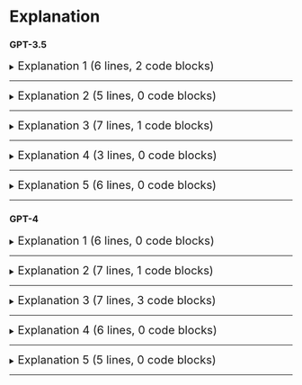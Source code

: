 
# Explanation
### GPT-3.5

<details>
  <summary><span style="font-size:20px;font-weight:gold;">Explanation 1 (6 lines, 2 code blocks)</span></summary>

_This explanation suggested: [Series.\_try\_kind\_sort, Series.\_update\_inplace, Series.\_set\_with\_engine, Series.\_set\_with, Series.\_set\_name]_.

  <details>
    <summary>English (original)</summary>
  The failing test `'pandas.tests.series.test_analytics.TestSeriesAnalytics.test_bool_diff()'` is testing the `diff` method of the `pandas.core.series.Series` class. This method calculates the difference between consecutive elements in the series.

Looking at the source code of the `diff` method, we can see that it takes an optional argument `periods`, which represents the number of periods to shift for calculating the difference. If no value is provided, the default is 1.

In the failing test, there is no value passed for the `periods` argument, so the default value of 1 is used. The error occurs at line 291, where the `diff` method is called without any arguments:

```python
result = s.diff()  # error occurred here
```

The error message states that the numpy boolean subtract, represented by the `-` operator, is not supported for boolean arrays, and suggests using the `bitwise_xor` operator `^` or the `logical_xor` function instead.

To fix this issue, the `diff` method in the `Series` class should check if the series contains boolean values and replace the `-` operator with the `bitwise_xor` operator `^` or the `logical_xor` function when necessary.

Therefore, the suggested location to fix this issue would be:
```
pandas.core.series.Series.diff(int)
```
</details>
<details>
  <summary>Korean (translated)</summary>

실패하는 테스트 `'pandas.tests.series.test_analytics.TestSeriesAnalytics.test_bool_diff()'`는 `pandas.core.series.Series` class의 `diff` 함수를 테스트하고 있습니다. 이 함수는 series에서 연속된 요소들 사이의 차이를 계산합니다.

`diff` 함수의 소스 코드를 보면 선택적으로 `periods` 인자를 받는데, 이는 차이를 계산하기 위해 shift할 period 수를 나타냅니다. 값이 전달되지 않으면 `periods`의 기본값은 1입니다.

실패하는 테스트에서는 `periods` 인자에 값이 전달되지 않았으므로 기본값 1이 사용됩니다. 에러는 인자 없이 `diff` 함수가 호출되는 291행에서 발생합니다:

```python
result = s.diff()  # error occurred here
```

오류 메시지는 boolean 배열에서는 `-` 연산자로 표현되는 numpy boolean 뺄셈이 지원되지 않으며, 대신 `bitwise_xor` 연산자 `^` 또는 `logical_xor` 함수를 사용할 것을 권하고 있습니다.

이 문제를 해결하기 위해 `Series` 클래스의 `diff` 함수는 시리즈가 boolean 값을 포함하는지 확인해야 하며 필요 시 `-` 연산자를 `bitwise_xor` 연산자 `^` 또는 `logical_xor` 함수로 대체해야 합니다. 

결론적으로, 이 버그를 고치기 위해 추천되는 수리 위치는 다음과 같습니다:
```
pandas.core.series.Series.diff(int)
```

</details>
</details>
<hr>


<details>
  <summary><span style="font-size:20px;font-weight:gold;">Explanation 2 (5 lines, 0 code blocks)</span></summary>

_This explanation suggested: [algorithms.diff]_.
  
  <details>
    <summary>English (original)</summary>
  Based on the code snippet of the `diff` function in the `pandas.core.algorithms` module, the error occurred at line 1963: `out_arr[res_indexer] = arr[res_indexer] - arr[lag_indexer]`. The `diff` function calculates the difference between elements of an array by subtracting the lagged values.

It seems that the error message suggests that the `-` operator used for subtraction is not supported for boolean arrays in NumPy. The error message suggests to use `^` operator or the `logical_xor` function instead.

To fix this issue, we need to modify the `diff` function to handle boolean arrays differently. The `-` operator needs to be replaced by either the `^` operator or the `logical_xor` function when dealing with boolean arrays.

The suggested location to fix this issue is:
`pandas.core.algorithms.diff`
</details>
<details>
  <summary>Korean (translated)</summary>

`pandas.core.algorithms` 모듈의 `diff` 함수 코드 스니펫을 보면, 오류는 1963행에서 발생했다는 것을 알 수 있습니다: `out_arr[res_indexer] = arr[res_indexer] - arr[lag_indexer]`. `diff` 함수는 지연된 값을 뺌으로써 배열의 요소간 차이를 계산합니다.

에러메시지는 NumPy에서 boolean 배열에 대해 뺄셈을 위해 사용된 `-` 연산자가 지원되지 않는다고 제안하고 있는 것 같습니다. 오류 메시지는 대신 `^` 연산자나 `logical_xor` 함수를 사용할 것을 제안합니다.

이 문제를 해결하기 위해서는 `diff` 함수를 수정해서 boolean 배열을 다르게 처리할 필요가 있습니다. boolean 배열과을 처리하는 경우, `-` 연산자는 `^` 연산자나 `logical_xor` 함수로 대체되어야 합니다.

다음 위치에서 버그를 고치실 것을 추천합니다:
`pandas.core.algorithms.diff`

</details>
</details>
<hr>


<details>
  <summary><span style="font-size:20px;font-weight:gold;">Explanation 3 (7 lines, 1 code blocks)</span></summary>

_This explanation suggested: [algorithms.diff]_.

  <details>
    <summary>English (original)</summary>
  This test failure occurred in the `Series.diff` method of the `pandas.core.series.Series` class. The `diff` method calculates the first discrete difference of the elements in the series.

Looking at the code snippet for the `diff` method, it seems that the error is occurring in line 2478:

```python
result = algorithms.diff(com.values_from_object(self), periods)
```

The error message states that the "numpy boolean subtract, the `-` operator, is not supported, use the bitwise_xor, the `^` operator, or the logical_xor function instead."

Based on this information, it seems that the `diff` method is performing a subtract operation on a boolean series, which is not supported in this case. To fix this, the `diff` method should use the recommended operators or functions (`^` or `logical_xor`) instead of the `-` operator when dealing with boolean series.

To fix this bug, the following method should be modified:

`pandas.core.series.Series.diff(periods: int) -> pandas.core.series.Series`

The fix should be applied in the `diff` method of the `Series` class in the `pandas.core.series` package.
</details>
<details>
  <summary>Korean (translated)</summary>

이 테스트 실패는 `pandas.core.series.Series` 클래스의 `Series.diff` 함수에서 발생했습니다. `diff` 메소드는 series 요소들의 첫 번째 discrete difference를 계산합니다.

`diff` 메소드의 코드를 보면, 오류는 2478행에서 발생한 것으로 보입니다:

```python
result = algorithms.diff(com.values_from_object(self), periods)
```

에러메시지는 "numpy boolean 뺄셈(`-` 연산자)는 지원되지 않습니다. 대신 bitwise_xor, `^` 연산자, 또는 logical_xor 함수를 사용하세요"라고 명시하고 있습니다.

이 정보를 바탕으로 볼 때, `diff` 함수가 boolean 시리즈에 대해 뺄셈 연산을 수행하려 하고 있는데, 이는 지원되지 않는 연산입니다. 이를 해결하기 위해 `diff` 메서드는 boolean 시리즈를 처리할 때 `-` 연산자 대신 권장된 연산자나 함수(`^` 또는 `logical_xor`)를 사용해야 합니다.

버그를 고치기 위해서는 다음 함수가 수정되어야 합니다:

`pandas.core.series.Series.diff(periods: int) -> pandas.core.series.Series`

수정은 `pandas.core.series` package에 있는 `Series` class의 `diff` 함수에 적용되어야 합니다.

</details>
</details>
<hr>


<details>
  <summary><span style="font-size:20px;font-weight:gold;">Explanation 4 (3 lines, 0 code blocks)</span></summary>

_This explanation suggested: [algorithms.diff]_.

  <details>
    <summary>English (original)</summary>
  The failing test `test_bool_diff` is testing the `diff` method of the `Series` class in the `pandas.core.series` package. This method calculates the first discrete difference of elements in the series. 

Looking at the code snippet for the `diff` method, we can see that it calls the `algorithms.diff` function to calculate the differences. The error occurred at line 2478, where the `diff` method is invoking `algorithms.diff(com.values_from_object(self), periods)`.

To diagnose the error further, we need to investigate the `algorithms.diff` method. Please call `get_code_snippet` for `pandas.core.algorithms.diff`.
</details>
<details>
  <summary>Korean (translated)</summary>

실패하는 테스트 `test_bool_diff`는 `pandas.core.series` 패키지에 있는 `Series` 클래스의 `diff` 함수를 테스트하고 있습니다. 이 함수는 series element의 first discrete difference를 계산합니다.

`diff` 메서드의 코드를 보면 `algorithms.diff` 함수를 호출하여 차이를 계산하는 것을 확인할 수 있습니다. 에러는 `diff` 함수가 `algorithms.diff(com.values_from_object(self), periods)`를 호출하는 2478행에서 발생했습니다.

오류의 원인을 더 자세히 진단하기 위해서 `algorithms.diff` 함수를 조사할 필요가 있습니다. `pandas.core.algorithms.diff`의 코드를 볼 수 있도록 `get_code_snippet`을 호출해 주십시오.

</details>
</details>
<hr>


<details>
  <summary><span style="font-size:20px;font-weight:gold;">Explanation 5 (6 lines, 0 code blocks)</span></summary>

_This explanation suggested: [algorithms.diff]_.

  <details>
    <summary>English (original)</summary>
  Based on the test failure and the code snippet of the `diff` method in the `Series` class, it seems that the error is occurring in the `algorithms.diff` function call. The error message suggests that the subtraction operator `-` is not supported for boolean arrays, and instead, the `^` operator or the `logical_xor` function should be used.

To fix this issue, the `diff` method should be modified to use the `logical_xor` function instead of the `-` operator when dealing with boolean arrays.

Possible fix location:
- Class: `pandas.core.series.Series`
- Method: `diff`
- Signature: `pandas.core.series.Series.diff(self, periods=1)`
</details>
<details>
  <summary>Korean (translated)</summary>

테스트 실패와 `Series` 클래스에 속한 `diff` 함수의 코드를 바탕으로 봤을 때, 에러는 `algorithms.diff` 함수 호출에서 발생하는 것으로 보입니다. 에러메시지는 뺄셈 연산자 `-`가 boolean 배열에서 지원되지 않으며, 대신 `^` 연산자나 `logical_xor` 함수를 사용해야 함을 제안하고 있습니다.

이 문제를 해결하기 위해 `diff` 메서드는 boolean 배열을 처리할 때 `-` 연산자 대신 `logical_xor` 함수를 사용하도록 수정되어야 합니다.

유망한 수정 위치는 다음과 같습니다.
- Class: `pandas.core.series.Series`
- Method: `diff`
- Signature: `pandas.core.series.Series.diff(self, periods=1)`

</details>
</details>
<hr>

### GPT-4

<details>
  <summary><span style="font-size:20px;font-weight:gold;">Explanation 1 (6 lines, 0 code blocks)</span></summary>

_This explanation suggested: [algorithms.diff, Series.diff]_.

  <details>
    <summary>English (original)</summary>
  The test `test_bool_diff` from the class `TestSeriesAnalytics` in the module `pandas.tests.series.test_analytics` is aimed to test the difference between boolean series. In the failing test, a Series `s` is created from the input, and then the function `diff()` is called on `s` to calculate the difference from the previous element (line 291).

The traceback reveals that the test is failing due to a `TypeError` being raised when trying to subtract boolean values in the `diff()` function of the `pandas.core.algorithms` module. More specifically, this occurs at line 1963 of the `diff()` function which tries to subtract boolean arrays with the `-` operator, which is not supported. The error suggests using the bitwise_xor (i.e., `^` operator) or the logical_xor function instead.

In summary, the bug was caused because the `-` operator was used on a boolean numpy array in the `diff()` function of `pandas.core.algorithms` module. This operation is not supported and has resulted in a `TypeError`. The bug can be fixed by using a supported operation for boolean numpy arrays like the `^` operator or the logical_xor function.

Suggested methods to be fixed:
- `pandas.core.algorithms.diff()`
- `pandas.core.series.Series.diff()`
</details>
<details>
  <summary>Korean (translated)</summary>

`pandas.tests.series.test_analytics` 모듈의 `TestSeriesAnalytics` 클래스의 `test_bool_diff` 테스트는 boolean 시리즈 간의 차이를 테스트하기 위한 것입니다. 실패하는 테스트에서는 입력으로부터 Series `s`가 생성되고, 이후 `diff()` 함수가 s 변수에 대해 호출되어 이전 요소와의 차이를 계산합니다(291행).

traceback은 `pandas.core.algorithms` 모듈의 `diff()` 함수에서 boolean 값을 뺄 때 발생하는 `TypeError`로 인해 테스트가 실패하는 것을 보여줍니다. 구체적으로 1963행의 `diff()` 함수에서 `-` 연산자를 사용하여 boolean 배열을 뺀 연산을 시도하는 부분에서 에러가 발생하는데, 이는 지원되지 않는 연산이기 때문입니다. 에러메시지는 대신 비트별 배타적 논리 합(`bitwise_xor`, 즉 `^` 연산자) 또는 logical_xor 함수를 사용할것을 제안하고 있습니다.

요약하자면, `pandas.core.algorithms` 모듈의 `diff()` 함수에서 boolean numpy 배열에 `-` 연산자를 사용하려 했기 때문에 버그가 발생했습니다. 이 연산은 지원되지 않아 `TypeError`가 발생했습니다. 이 버그는 `^` 연산자나 `logical_xor` 함수와 같이 boolean 넘파이 배열에서 지원하는 연산을 사용하여 고칠 수 있습니다. 

추천 수정 위치:
- `pandas.core.algorithms.diff()`
- `pandas.core.series.Series.diff()`

</details>
</details>
<hr>


<details>
  <summary><span style="font-size:20px;font-weight:gold;">Explanation 2 (7 lines, 1 code blocks)</span></summary>

_This explanation suggested: [algorithms.diff, Series.diff]_.

  <details>
    <summary>English (original)</summary>
  The cause of the failing `test_bool_diff` test appears to be within the `diff()` method called by the pandas `Series` class, specifically in the `pandas.core.algorithms` package.

The test error stack pointed to line `1963` in `pandas.core.algorithms` as the location of a `TypeError`. 

Looking at the code snippets for the methods `pandas.core.series.Series.diff` and `pandas.core.algorithms.diff`, we can pinpoint a few crucial points:

1. In line `2478` of `pandas.core.series.Series.diff`, the method `algorithms.diff` is called with `com.values_from_object(self)` and `periods` as arguments.

2. In the method `pandas.core.algorithms.diff`, from line `1961` to `1963`, subtract operation is used for arrays. Out of these lines, line `1963` is specifically called for the case that does not involve 'timedelta' type data. In this line, the '- (minus)' operator is used for subtraction between array elements. However, this operation is not compatible with boolean inputs, hence causing the error: 
```
TypeError: numpy boolean subtract, the `-` operator, is not supported, use the bitwise_xor, the `^` operator, or the logical_xor function instead.
```

3. Moreover, line `1919` identifies boolean types in the input and sets their output type to `np.object_`. However, it seems to miss providing an alternative way of calculating the 'difference' that aligns with boolean data types, i.e., using logical xor operation instead of conventional subtraction.

These insights lead us to conclude that the failure of the test `test_bool_diff` arises as a result of an unsupported operation (`-`) for boolean type data in `pandas.core.algorithms.diff()`. The function needs to include a procedure tailored to handling boolean type data.
</details>
<details>
  <summary>Korean (translated)</summary>

`test_bool_diff` 테스트의 실패 원인은 `pandas`의 `Series` 클래스에서 호출하는 `diff()` 함수, 구체적으로 `pandas.core.algorithms` 패키지 내부에 있는 것으로 보입니다.

테스트 에러 스택은 `pandas.core.algorithms`의 `1963`행을 `TypeError`가 발생한 위치로 가리킵니다.

`pandas.core.series.Series.diff`와 `pandas.core.algorithms.diff` 함수의 코드 스니펫을 보면, 몇 가지 핵심 포인트를 찾을 수 있습니다:

1. `pandas.core.series.Series.diff`의 `2478`행에서 `algorithms.diff` 함수가 `com.values_from_object(self)`와 `periods`를 인자로 호출됩니다.
2. `pandas.core.algorithms.diff` 함수의 1961-1963행에서 배열에 대한 뺄셈 연산이 사용됩니다. 여기서 `1963`행은 특별히 'timedelta' 타입 데이터가 포함되지 않은 경우 호출됩니다. 이 라인에서 '-' (뺄셈) 연산자가 배열 요소 간 뺄셈에 사용됩니다. 하지만 이 연산은 boolean 입력과 호환되지 않아 다음과 같은 에러를 발생시킵니다:

```
TypeError: numpy boolean subtract, the `-` operator, is not supported, use the bitwise_xor, the `^` operator, or the logical_xor function instead.
```

3. 덧붙여, 1919행은 입력에서 boolean 타입을 식별하고 출력 유형을 `np.object_`로 설정합니다. 하지만 boolean 데이터 타입에 맞게 '차이'를 계산할 대안적인 방법, 즉 기본 뺄셈 대신 논리 xor 연산을 사용하는 것을 제공하는 것을 놓치는 것 같습니다.

이런 추론을 통해, `'test_bool_diff'` 테스트의 실패는 `'pandas.core.algorithms.diff()'`에서 boolean 타입 데이터에 대한 지원되지 않는 연산(`-`) 때문이라는 결론을 내릴 수 있습니다. 이 함수는 boolean 타입 데이터를 처리하기 위한 맞춤형 절차를 포함해야 합니다. 

</details>
</details>
<hr>


<details>
  <summary><span style="font-size:20px;font-weight:gold;">Explanation 3 (7 lines, 3 code blocks)</span></summary>

_This explanation suggested: [algorithms.diff, Series.diff]_.

  <details>
    <summary>English (original)</summary>
  The failure is in the `diff` method of the `pandas.core.series.Series` class, specifically at the line where `algorithms.diff` function is called:

```python
2478 : result = algorithms.diff(com.values_from_object(self), periods)
```

The `algorithms.diff` function calculates the difference between series elements. It throws a `TypeError` exception when the `-` operator is used for boolean values. This error occurs because the `algorithms.diff` method tries to subtract boolean values:

```python
1963 :     out_arr[res_indexer] = arr[res_indexer] - arr[lag_indexer]
```

The subtraction operation is not defined for boolean numpy values. Instead, bitwise or logical operators are expected to be used.

Thus, the current error occurs when the test `test_bool_diff` is run, which deals with boolean series:

```python
290 : s = Series(input)
291 : result = s.diff() # error occurred here
```

The input used here is evidently a boolean Series, and the `diff` method does not currently support boolean Series correctly, which results in a `TypeError`.
pandas.core.series.Series.diff(int)
pandas.core.algorithms.diff(numpy.ndarray, int, int)
</details>
<details>
  <summary>Korean (translated)</summary>

오류는 `pandas.core.series.Series` 클래스의 `diff` 메소드에서 발생합니다. 구체적으로 `algorithms.diff` 함수가 호출되는 줄에서 문제가 발생합니다:

```python
2478 : result = algorithms.diff(com.values_from_object(self), periods)
```

`algorithms.diff` 함수는 시리즈 요소 간의 차이를 계산합니다. `-` 연산자가 boolean 값에 사용될 때 `TypeError` 예외를 발생시킵니다. 이 오류는 `algorithms.diff` 함수가 boolean 값을 빼려고 시도하기 때문에 발생합니다: 

```python
1963 :     out_arr[res_indexer] = arr[res_indexer] - arr[lag_indexer]
```

뺄셈 연산은 boolean numpy 값에 대해 정의되어 있지 않습니다. 대신, 비트연산 또는 논리 연산자가 사용되어야 합니다.

따라서 현재 오류는 boolean 시리즈를 다루는 `test_bool_diff` 테스트를 실행할 때 발생합니다:

```python
290 : s = Series(input)
291 : result = s.diff() # error occurred here
```

여기서 사용된 입력은 분명히 boolean Series이며, `diff` 메서드는 현재 boolean Series를 올바르게 지원하지 않아 `TypeError`가 발생합니다. 

pandas.core.series.Series.diff(int)
pandas.core.algorithms.diff(numpy.ndarray, int, int)

</details>
</details>
<hr>


<details>
  <summary><span style="font-size:20px;font-weight:gold;">Explanation 4 (6 lines, 0 code blocks)</span></summary>

_This explanation suggested: [algorithms.diff, Series.diff]_.

  <details>
    <summary>English (original)</summary>
  The exception is complaining about numpy boolean subtract, which is not supported. From the code, it's apparent that the bug is thrown when the `diff` function from the `pandas.core.series.Series` class is called. This function is trying to find the difference of a Series element compared with another element in the Series. It delegates the computation to `algorithms.diff` passing the Series values and periods as arguments.

In `algorithms.diff`, when deducing with boolean types, it converts the dtype to `np.object_` (the general Python-object type). The actual subtraction happens at line 1963, which corresponds to `out_arr[res_indexer] = arr[res_indexer] - arr[lag_indexer]`. The problem occurs when `arr` is a boolean numpy array and it operates the '-' subtraction operator which is not supported by numpy for boolean types, as highlighted by the error message.

To fix this, the appropriate boolean operations should be used instead of simple subtraction when dealing with boolean arrays in the `algorithms.diff` method. The algorithm should be updated to handle boolean arrays in a correct way, possibly using different operations, such as logical_xor or the bitwise_xor (`^`) operator as suggested by the error message. Alternatively, handling the Series of type boolean in the diff function in the Series class may also bypass the error, depending on the expected behavior of type boolean Series. 

Finally, the test `test_bool_diff` failed because it tested the `diff` function on boolean Series, which is not supported currently and causing the error. The `diff` method should be updated to handle boolean Series properly.
pandas.core.algorithms.diff
pandas.core.series.Series.diff
</details>
<details>
  <summary>Korean (translated)</summary>

에러메시지는 numpy boolean 뺄셈이 지원되지 않는다고 말하고 있습니다. 코드를 보면 버그는 `pandas.core.series.Series` 클래스의 `diff` 함수가 호출될 때 발생합니다. 이 함수는 시리즈의 요소간 차이를 찾으려는 함수입니다. 연산은 Series 값과 period를 인자로 넘겨 `algorithms.diff`를 호출합니다.

`algorithms.diff`에서 boolean 타입으로 추론할 때, 데이터 타입을 `np.object_`(일반 파이썬 객체 타입)로 변환합니다. 실제 뺄셈은 1963행에서 일어납니다. 이는 `out_arr[res_indexer] = arr[res_indexer] - arr[lag_indexer]`에 해당합니다. 문제는 `arr`이 boolean numpy 배열이고 '-' 뺄셈 연산자를 수행할 때 발생하는데, 이는 오류 메시지가 강조했듯 `numpy`가 boolean 타입을 지원하지 않기 때문입니다.

이를 해결하려면 `algorithms.diff` 함수에서 boolean 배열을 다룰 때, 단순 뺄셈 대신 적절한 boolean 연산을 사용해야 합니다. 알고리즘을 업데이트하여 올바른 방식으로 boolean 배열을 처리할 수 있어야 하는데, 가령 논리적 xor나 비트 XOR(^) 연산자 등의 다른 연산자를 에러메시지가 제안한 대로 사용할 수 있습니다. 다른 방법으로는, Series 클래스의 `diff` 함수에서 boolean 타입의 Series를 처리할 때 기대되는 boolean 시리즈 동작에 따라, 오류를 내지 않고 넘어가는 것도 기대되는 코드 behavior에 따라 가능합니다.

마지막으로, `test_bool_diff` 테스트가 실패한 이유는 boolean Series에 대해 `diff` 함수를 테스트했지만, 이는 현재 지원되지 않아 오류가 발생했기 때문입니다. `diff` 메소드는 boolean Series를 올바르게 처리할 수 있도록 업데이트되어야 합니다. 

pandas.core.algorithms.diff
pandas.core.series.Series.diff

</details>
</details>
<hr>


<details>
  <summary><span style="font-size:20px;font-weight:gold;">Explanation 5 (5 lines, 0 code blocks)</span></summary>

_This explanation suggested: [algorithms.diff, Series.diff]_.

  <details>
    <summary>English (original)</summary>
  The bug here appears to originate from a type disagreement in the `diff` method of the `pandas.core.algorithms` module. This function is used by the `diff` method in the `pandas.core.series.Series` class.

In the failed `test_bool_diff` test, a boolean value series is passed to the `diff` method. This suggests that on L291 `s.diff()` is trying to calculate the difference on a boolean series. However, subtraction is not defined for boolean data, leading to a crash when it arrives at the line `out_arr[res_indexer] = arr[res_indexer] - arr[lag_indexer]` in the `pandas.core.algorithms.diff` function.

There is a branch condition in the `diff` function that checks if the data type of the input array is boolean, visible at the line `elif is_bool_dtype(dtype):`. If it is, it sets `dtype` to `np.object_`, seemingly to avoid issues with boolean subtraction (since boolean subtraction is not supported, as the error message indicates). Then `out_arr` is declared as an empty array with dtype equal to the dtype of arr, which would be boolean for a boolean series. However, the dtype is then immediately replaced with `np.object_`, meaning that `out_arr` will have a dtype of object, not boolean.

But then, on the line `out_arr[res_indexer] = arr[res_indexer] - arr[lag_indexer]` a subtraction operation is directly applied to array elements regardless of their dtype, which leads to the TypeError being raised when the dtype is boolean. Therefore, the issue occurs because the `diff` function in `pandas.core.algorithms` doesn't handle Boolean arrays correctly.

To summarize, when the `diff` function attempts to calculate the difference between boolean entries in a series, a TypeError is thrown as `-` subtraction operation is not supported for boolean data.
</details>
<details>
  <summary>Korean (translated)</summary>

이 버그는 `pandas.core.algorithms` 모듈의 `diff` 메서드에서 타입 불일치에서 기인한 것으로 보입니다. 이 함수는 `pandas.core.series.Series` 클래스의 `diff` 메서드에서 사용됩니다.

실패한 `test_bool_diff` 테스트에서 boolean 값 시리즈가 `diff` 함수로 전달됩니다. 이는 291행의 `s.diff()`가 boolean series에 대한 차이를 계산하려고 시도한다는 것을 시사합니다. 하지만, 뺄셈은 boolean 데이터에 대해 정의되어 있지 않기 때문에 `pandas.core.algorithms.diff` 함수의 `out_arr[res_indexer] = arr[res_indexer] - arr[lag_indexer]` 라인에 도달했을 때 program crash가 발생합니다.

`diff` 함수에는 입력 배열의 데이터 타입이 불리언인지 확인하는 분기 조건이 있습니다 (`elif is_bool_dtype(dtype):` 행). 조건이 성립한다면 `dtype`을 `np.object_`로 설정하는데, 이는 boolean 뺄셈 문제를 방지하기 위한 것으로 보입니다 (오류 메시지가 시사하듯이 불리언 뺄셈은 지원되지 않기 때문입니다). 그런 다음 `out_arr`은 arr의 dtype와 같은 dtype을 가진 빈 배열로 정의됩니다. boolean 시리즈의 경우, arr의 dtype 역시 boolean이 될 것입니다. 하지만, dtype은 즉시 `np.object_`로 대체되기 때문에, `out_arr`은 불리언이 아닌 object dtype을 가지게 됩니다.

그런데 `out_arr[res_indexer] = arr[res_indexer] - arr[lag_indexer]` 행에서 뺄셈 연산이 직접 데이터 타입과 상관없이 배열 요소에 적용되기 때문에, dtype이 boolean일 때 TypeError가 발생합니다. 따라서 문제는 `pandas.core.algorithms`의 `diff` 함수가 불리언 배열을 올바르게 처리하지 못하기 때문에 발생합니다.

요약하자면, `diff` 함수가 시리즈의 불리언 항목 간의 차이를 계산하려고 할 때, `-` 뺄셈 연산이 boolean 데이터에 대해 지원되지 않기 때문에 TypeError가 발생합니다.

</details>
</details>
<hr>
